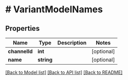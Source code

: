# # VariantModelNames

## Properties

Name | Type | Description | Notes
------------ | ------------- | ------------- | -------------
**channelId** | **int** |  | [optional]
**name** | **string** |  | [optional]

[[Back to Model list]](../../README.md#models) [[Back to API list]](../../README.md#endpoints) [[Back to README]](../../README.md)
